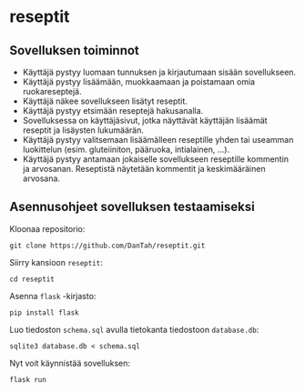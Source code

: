 # reseptit

## Sovelluksen toiminnot

* Käyttäjä pystyy luomaan tunnuksen ja kirjautumaan sisään sovellukseen.
* Käyttäjä pystyy lisäämään, muokkaamaan ja poistamaan omia ruokareseptejä.
* Käyttäjä näkee sovellukseen lisätyt reseptit.
* Käyttäjä pystyy etsimään reseptejä hakusanalla.
* Sovelluksessa on käyttäjäsivut, jotka näyttävät käyttäjän lisäämät reseptit ja lisäysten lukumäärän.
* Käyttäjä pystyy valitsemaan lisäämälleen reseptille yhden tai useamman luokittelun (esim. gluteiiniton, pääruoka, intialainen, ...).
* Käyttäjä pystyy antamaan jokaiselle sovellukseen reseptille kommentin ja arvosanan. Reseptistä näytetään kommentit ja keskimääräinen arvosana.

## Asennusohjeet sovelluksen testaamiseksi
Kloonaa repositorio:
```
git clone https://github.com/DanTah/reseptit.git
```
Siirry kansioon `reseptit`:
```
cd reseptit
```
Asenna `flask` -kirjasto:
```
pip install flask
```
Luo tiedoston `schema.sql` avulla tietokanta tiedostoon `database.db`:
```
sqlite3 database.db < schema.sql
```
Nyt voit käynnistää sovelluksen:
```
flask run
```
